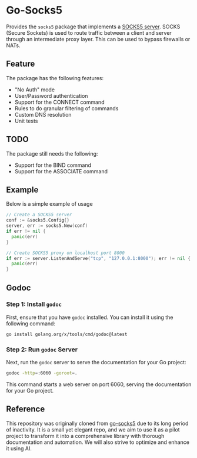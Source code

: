 # Go-Socks5

Provides the `socks5` package that implements a [SOCKS5 server](http://en.wikipedia.org/wiki/SOCKS).
SOCKS (Secure Sockets) is used to route traffic between a client and server through
an intermediate proxy layer. This can be used to bypass firewalls or NATs.

## Feature

The package has the following features:
* "No Auth" mode
* User/Password authentication
* Support for the CONNECT command
* Rules to do granular filtering of commands
* Custom DNS resolution
* Unit tests

## TODO

The package still needs the following:
* Support for the BIND command
* Support for the ASSOCIATE command


## Example

Below is a simple example of usage

```go
// Create a SOCKS5 server
conf := &socks5.Config{}
server, err := socks5.New(conf)
if err != nil {
  panic(err)
}

// Create SOCKS5 proxy on localhost port 8000
if err := server.ListenAndServe("tcp", "127.0.0.1:8000"); err != nil {
  panic(err)
}
```

## Godoc

### Step 1: Install `godoc`
First, ensure that you have `godoc` installed. You can install it using the following command:

```bash
go install golang.org/x/tools/cmd/godoc@latest
```

### Step 2: Run `godoc` Server
Next, run the `godoc` server to serve the documentation for your Go project:

```bash
godoc -http=:6060 -goroot=.
```

This command starts a web server on port 6060, serving the documentation for your Go project.



## Reference

This repository was originally cloned from [go-socks5](https://github.com/armon/go-socks5) due to its long period of inactivity. It is a small yet elegant repo, and we aim to use it as a pilot project to transform it into a comprehensive library with thorough documentation and automation. We will also strive to optimize and enhance it using AI.
